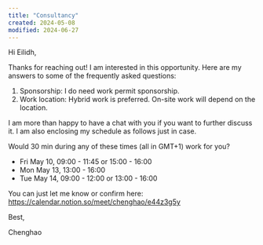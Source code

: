 ```yaml
---
title: "Consultancy"
created: 2024-05-08
modified: 2024-06-27
---
```


Hi Eilidh,

Thanks for reaching out! I am interested in this opportunity. Here are my answers to some of the frequently asked questions:

1. Sponsorship: I do need work permit sponsorship.
2. Work location: Hybrid work is preferred. On-site work will depend on the location.

I am more than happy to have a chat with you if you want to further discuss it. I am also enclosing my schedule as follows just in case.

Would 30 min during any of these times (all in GMT+1) work for you?

- Fri May 10, 09:00 - 11:45 or 15:00 - 16:00
- Mon May 13, 13:00 - 16:00
- Tue May 14, 09:00 - 12:00 or 13:00 - 16:00

You can just let me know or confirm here: https://calendar.notion.so/meet/chenghao/e44z3g5y

Best,

Chenghao